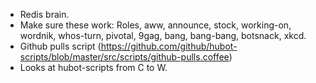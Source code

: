 - Redis brain.
- Make sure these work: Roles, aww, announce, stock, working-on, wordnik, whos-turn, pivotal, 9gag, bang, bang-bang, botsnack, xkcd.
- Github pulls script (https://github.com/github/hubot-scripts/blob/master/src/scripts/github-pulls.coffee)
- Looks at hubot-scripts from C to W.
